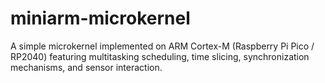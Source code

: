 # miniarm-microkernel
A simple microkernel implemented on ARM Cortex-M (Raspberry Pi Pico / RP2040) featuring multitasking scheduling, time slicing, synchronization mechanisms, and sensor interaction.
